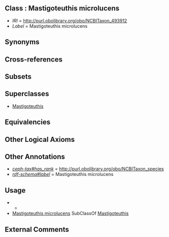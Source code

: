 
## Class : Mastigoteuthis microlucens

 * *IRI* = http://purl.obolibrary.org/obo/NCBITaxon_493912
 * *Label* = Mastigoteuthis microlucens

## Synonyms


## Cross-references


## Subsets


## Superclasses

 * [Mastigoteuthis](../../NCBITaxon/30/NCBITaxon_61730.md)

## Equivalencies


## Other Logical Axioms


## Other Annotations

 * *[ceph-tax#has_rank](../../ceph-tax#has/nk/ceph-tax#has_rank.md)* = http://purl.obolibrary.org/obo/NCBITaxon_species
 * *[rdf-schema#label](../../el/rdf-schema#label.md)* = Mastigoteuthis microlucens

## Usage

 * -
 * [Mastigoteuthis microlucens](../../NCBITaxon/12/NCBITaxon_493912.md) SubClassOf [Mastigoteuthis](../../NCBITaxon/30/NCBITaxon_61730.md)

## External Comments

